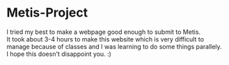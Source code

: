 # Metis-Project
I tried my best to make a webpage good enough to submit to Metis.<br>
It took about 3-4 hours to make this website which is very difficult to manage because of classes and I was learning to do some things parallely.<br> 
I hope this doesn't disappoint you. :)
